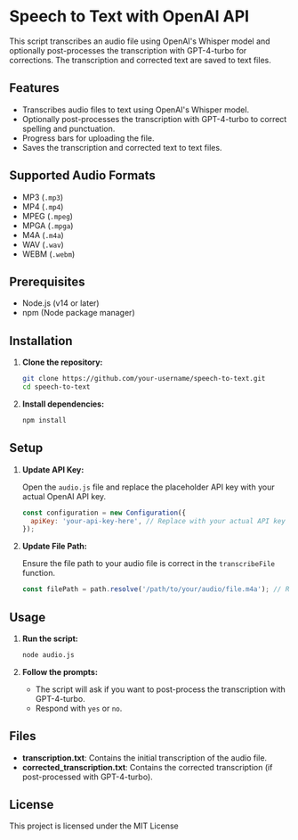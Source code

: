 # Speech to Text with OpenAI API

This script transcribes an audio file using OpenAI's Whisper model and optionally post-processes the transcription with GPT-4-turbo for corrections. The transcription and corrected text are saved to text files.

## Features

- Transcribes audio files to text using OpenAI's Whisper model.
- Optionally post-processes the transcription with GPT-4-turbo to correct spelling and punctuation.
- Progress bars for uploading the file.
- Saves the transcription and corrected text to text files.

## Supported Audio Formats

- MP3 (`.mp3`)
- MP4 (`.mp4`)
- MPEG (`.mpeg`)
- MPGA (`.mpga`)
- M4A (`.m4a`)
- WAV (`.wav`)
- WEBM (`.webm`)

## Prerequisites

- Node.js (v14 or later)
- npm (Node package manager)

## Installation

1. **Clone the repository:**

    ```bash
    git clone https://github.com/your-username/speech-to-text.git
    cd speech-to-text
    ```

2. **Install dependencies:**

    ```bash
    npm install
    ```

## Setup

1. **Update API Key:**

    Open the `audio.js` file and replace the placeholder API key with your actual OpenAI API key.

    ```javascript
    const configuration = new Configuration({
      apiKey: 'your-api-key-here', // Replace with your actual API key
    });
    ```

2. **Update File Path:**

    Ensure the file path to your audio file is correct in the `transcribeFile` function.

    ```javascript
    const filePath = path.resolve('/path/to/your/audio/file.m4a'); // Replace with your actual file path
    ```

## Usage

1. **Run the script:**

    ```bash
    node audio.js
    ```

2. **Follow the prompts:**

    - The script will ask if you want to post-process the transcription with GPT-4-turbo.
    - Respond with `yes` or `no`.

## Files

- **transcription.txt**: Contains the initial transcription of the audio file.
- **corrected_transcription.txt**: Contains the corrected transcription (if post-processed with GPT-4-turbo).

## License

This project is licensed under the MIT License 
